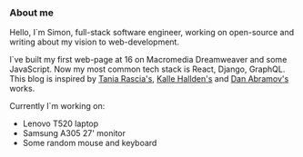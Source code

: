 ### About me

Hello, I`m Simon, full-stack software engineer, working on open-source and writing about my vision to web-development. 

I`ve built my first web-page at 16 on Macromedia Dreamweaver and some JavaScript. Now my most common tech stack is React, Django, GraphQL. 
This blog is inspired by [Tania Rascia's](https://www.taniarascia.com/), [Kalle Hallden's](https://www.youtube.com/channel/UCWr0mx597DnSGLFk1WfvSkQ/channels) and [Dan Abramov's](https://overreacted.io/) works.

Currently I`m working on:
- Lenovo T520 laptop
- Samsung A305 27' monitor
- Some random mouse and keyboard

